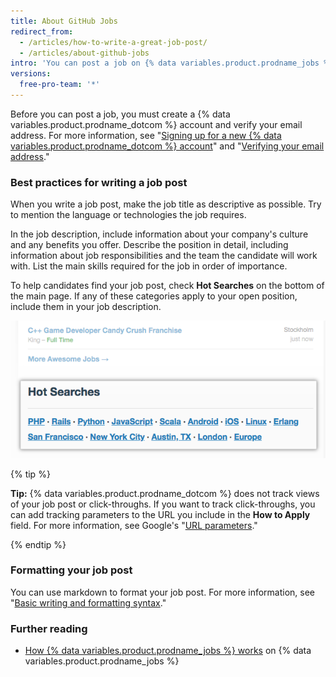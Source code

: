 ```yaml
---
title: About GitHub Jobs
redirect_from:
  - /articles/how-to-write-a-great-job-post/
  - /articles/about-github-jobs
intro: 'You can post a job on {% data variables.product.prodname_jobs %} to find talent for your business.'
versions:
  free-pro-team: '*'
---
```


Before you can post a job, you must create a {% data variables.product.prodname_dotcom %} account and verify your email address. For more information, see "[Signing up for a new {% data variables.product.prodname_dotcom %} account](/articles/signing-up-for-a-new-github-account)" and "[Verifying your email address](/articles/verifying-your-email-address)."

### Best practices for writing a job post

When you write a job post, make the job title as descriptive as possible. Try to mention the language or technologies the job requires.

In the job description, include information about your company's culture and any benefits you offer. Describe the position in detail, including information about job responsibilities and the team the candidate will work with. List the main skills required for the job in order of importance.

To help candidates find your job post, check **Hot Searches** on the bottom of the main page. If any of these categories apply to your open position, include them in your job description.

![Hot Searches section of {% data variables.product.prodname_dotcom %}](/assets/images/help/jobs/hot-searches.png)

{% tip %}

**Tip:** {% data variables.product.prodname_dotcom %} does not track views of your job post or click-throughs. If you want to track click-throughs, you can add tracking parameters to the URL you include in the **How to Apply** field. For more information, see Google's "[URL parameters](https://support.google.com/google-ads/answer/6277564?hl=en)."

{% endtip %}

### Formatting your job post

You can use markdown to format your job post. For more information, see "[Basic writing and formatting syntax](/articles/basic-writing-and-formatting-syntax)."

### Further reading

- [How {% data variables.product.prodname_jobs %} works](https://jobs.github.com/faq) on {% data variables.product.prodname_jobs %}
